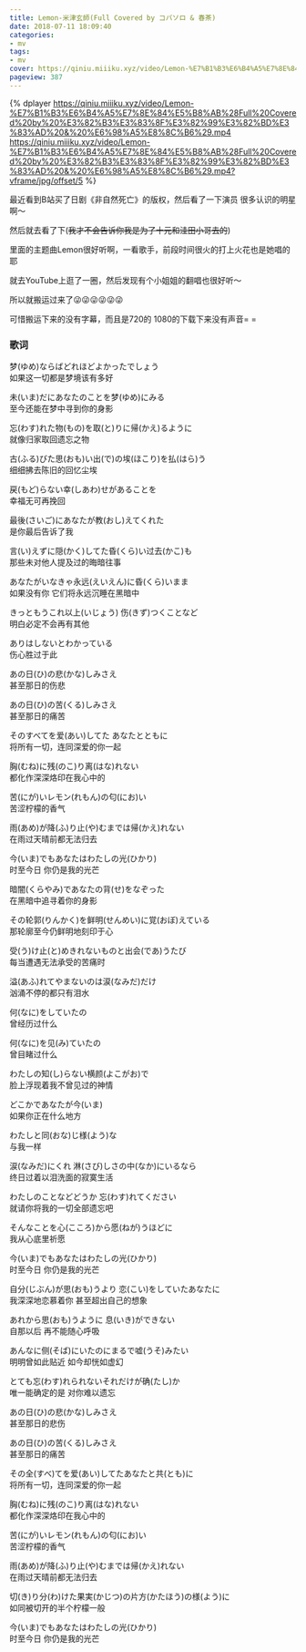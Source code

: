 ```yaml
---
title: Lemon-米津玄師(Full Covered by コバソロ & 春茶)
date: 2018-07-11 18:09:40
categories:
- mv
tags:
- mv
cover: https://qiniu.miiiku.xyz/video/Lemon-%E7%B1%B3%E6%B4%A5%E7%8E%84%E5%B8%AB%28Full%20Covered%20by%20%E3%82%B3%E3%83%8F%E3%82%99%E3%82%BD%E3%83%AD%20&%20%E6%98%A5%E8%8C%B6%29.mp4?vframe/jpg/offset/5
pageview: 387
---
```


 {% dplayer https://qiniu.miiiku.xyz/video/Lemon-%E7%B1%B3%E6%B4%A5%E7%8E%84%E5%B8%AB%28Full%20Covered%20by%20%E3%82%B3%E3%83%8F%E3%82%99%E3%82%BD%E3%83%AD%20&%20%E6%98%A5%E8%8C%B6%29.mp4 https://qiniu.miiiku.xyz/video/Lemon-%E7%B1%B3%E6%B4%A5%E7%8E%84%E5%B8%AB%28Full%20Covered%20by%20%E3%82%B3%E3%83%8F%E3%82%99%E3%82%BD%E3%83%AD%20&%20%E6%98%A5%E8%8C%B6%29.mp4?vframe/jpg/offset/5 %} 



最近看到B站买了日剧《非自然死亡》的版权，然后看了一下演员 很多认识的明星啊～

然后就去看了下(~~我才不会告诉你我是为了十元和洼田小哥去的~~)

里面的主题曲Lemon很好听啊，一看歌手，前段时间很火的打上火花也是她唱的耶

就去YouTube上逛了一圈，然后发现有个小姐姐的翻唱也很好听～ 

所以就搬运过来了😜😜😜😜😜😜

可惜搬运下来的没有字幕，而且是720的 1080的下载下来没有声音= =

### 歌词

梦(ゆめ)ならばどれほどよかったでしょう  
如果这一切都是梦境该有多好

未(いま)だにあなたのことを梦(ゆめ)にみる  
至今还能在梦中寻到你的身影

忘(わす)れた物(もの)を取(と)りに帰(かえ)るように  
就像归家取回遗忘之物

古(ふる)びた思(おも)い出(で)の埃(ほこり)を払(はら)う  
细细拂去陈旧的回忆尘埃

戻(もど)らない幸(しあわ)せがあることを  
幸福无可再挽回

最後(さいご)にあなたが教(おし)えてくれた  
是你最后告诉了我

言(い)えずに隠(かく)してた昏(くら)い过去(かこ)も  
那些未对他人提及过的晦暗往事

あなたがいなきゃ永远(えいえん)に昏(くら)いまま  
如果没有你 它们将永远沉睡在黑暗中

きっともうこれ以上(いじょう) 伤(きず)つくことなど  
明白必定不会再有其他

ありはしないとわかっている  
伤心胜过于此

あの日(ひ)の悲(かな)しみさえ  
甚至那日的伤悲

あの日(ひ)の苦(くる)しみさえ  
甚至那日的痛苦

そのすべてを爱(あい)してた あなたとともに  
将所有一切，连同深爱的你一起

胸(むね)に残(のこ)り离(はな)れない  
都化作深深烙印在我心中的

苦(にが)いレモン(れもん)の匂(にお)い  
苦涩柠檬的香气

雨(あめ)が降(ふ)り止(や)むまでは帰(かえ)れない  
在雨过天晴前都无法归去

今(いま)でもあなたはわたしの光(ひかり)  
时至今日 你仍是我的光芒

暗闇(くらやみ)であなたの背(せ)をなぞった  
在黑暗中追寻着你的身影

その轮郭(りんかく)を鲜明(せんめい)に覚(おぼ)えている  
那轮廓至今仍鲜明地刻印于心

受(う)け止(と)めきれないものと出会(であ)うたび  
每当遭遇无法承受的苦痛时

溢(あふ)れてやまないのは涙(なみだ)だけ  
汹涌不停的都只有泪水

何(なに)をしていたの  
曾经历过什么

何(なに)を见(み)ていたの  
曾目睹过什么

わたしの知(し)らない横颜(よこがお)で  
脸上浮现着我不曾见过的神情

どこかであなたが今(いま)  
如果你正在什么地方

わたしと同(おな)じ様(よう)な  
与我一样

涙(なみだ)にくれ 淋(さび)しさの中(なか)にいるなら  
终日过着以泪洗面的寂寞生活

わたしのことなどどうか 忘(わす)れてください  
就请你将我的一切全部遗忘吧

そんなことを心(こころ)から愿(ねが)うほどに  
我从心底里祈愿

今(いま)でもあなたはわたしの光(ひかり)  
时至今日 你仍是我的光芒

自分(じぶん)が思(おも)うより 恋(こい)をしていたあなたに  
我深深地恋慕着你 甚至超出自己的想象

あれから思(おも)うように 息(いき)ができない  
自那以后 再不能随心呼吸

あんなに侧(そば)にいたのにまるで嘘(うそ)みたい  
明明曾如此贴近 如今却恍如虚幻

とても忘(わす)れられないそれだけが确(たし)か  
唯一能确定的是 对你难以遗忘

あの日(ひ)の悲(かな)しみさえ  
甚至那日的悲伤

あの日(ひ)の苦(くる)しみさえ  
甚至那日的痛苦

その全(すべ)てを爱(あい)してたあなたと共(とも)に  
将所有一切，连同深爱的你一起

胸(むね)に残(のこ)り离(はな)れない  
都化作深深烙印在我心中的

苦(にが)いレモン(れもん)の匂(にお)い  
苦涩柠檬的香气

雨(あめ)が降(ふ)り止(や)むまでは帰(かえ)れない  
在雨过天晴前都无法归去

切(き)り分(わ)けた果実(かじつ)の片方(かたほう)の様(よう)に  
如同被切开的半个柠檬一般

今(いま)でもあなたはわたしの光(ひかり)  
时至今日 你仍是我的光芒



